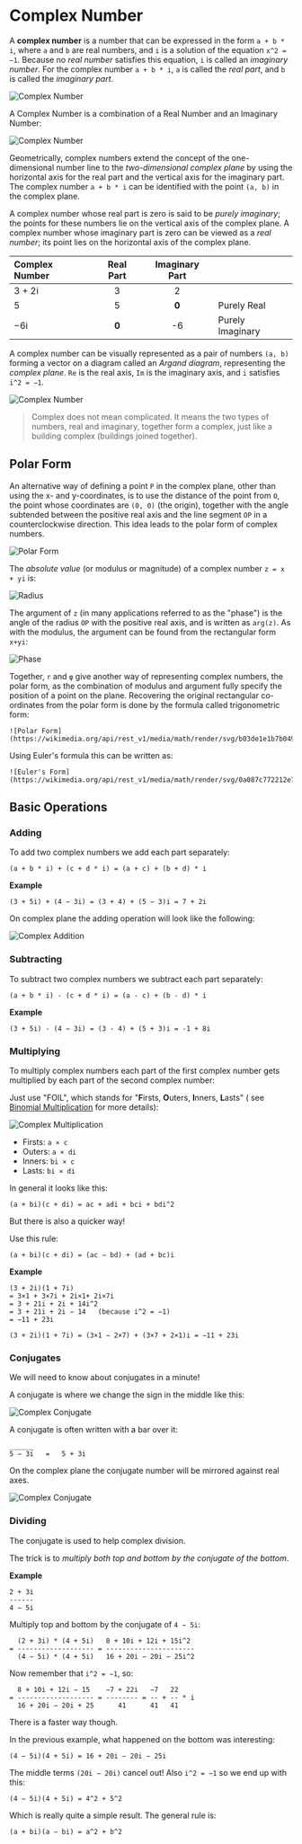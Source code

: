 # Complex Number

A **complex number** is a number that can be expressed in the
form `a + b * i`, where `a` and `b` are real numbers, and `i` is a solution of
the equation `x^2 = −1`. Because no _real number_ satisfies this
equation, `i` is called an _imaginary number_. For the complex
number `a + b * i`, `a` is called the _real part_, and `b` is called
the _imaginary part_.

![Complex Number](https://www.mathsisfun.com/numbers/images/complex-example.svg)

A Complex Number is a combination of a Real Number and an Imaginary Number:

![Complex Number](https://www.mathsisfun.com/numbers/images/complex-number.svg)

Geometrically, complex numbers extend the concept of the one-dimensional number
line to the _two-dimensional complex plane_ by using the horizontal axis for the
real part and the vertical axis for the imaginary part. The complex
number `a + b * i` can be identified with the point `(a, b)` in the complex plane.

A complex number whose real part is zero is said to be _purely imaginary_; the
points for these numbers lie on the vertical axis of the complex plane. A complex
number whose imaginary part is zero can be viewed as a _real number_; its point
lies on the horizontal axis of the complex plane.

| Complex Number | Real Part | Imaginary Part |                  |
| :------------- | :-------: | :------------: | ---------------- |
| 3 + 2i         |     3     |       2        |                  |
| 5              |     5     |     **0**      | Purely Real      |
| −6i            |   **0**   |       -6       | Purely Imaginary |

A complex number can be visually represented as a pair of numbers `(a, b)` forming
a vector on a diagram called an _Argand diagram_, representing the _complex plane_.
`Re` is the real axis, `Im` is the imaginary axis, and `i` satisfies `i^2 = −1`.

![Complex Number](https://upload.wikimedia.org/wikipedia/commons/a/af/Complex_number_illustration.svg)

> Complex does not mean complicated. It means the two types of numbers, real and
> imaginary, together form a complex, just like a building complex (buildings
> joined together).

## Polar Form

An alternative way of defining a point `P` in the complex plane, other than using
the x- and y-coordinates, is to use the distance of the point from `O`, the point
whose coordinates are `(0, 0)` (the origin), together with the angle subtended
between the positive real axis and the line segment `OP` in a counterclockwise
direction. This idea leads to the polar form of complex numbers.

![Polar Form](https://upload.wikimedia.org/wikipedia/commons/7/7a/Complex_number_illustration_modarg.svg)

The _absolute value_ (or modulus or magnitude) of a complex number `z = x + yi` is:

![Radius](https://wikimedia.org/api/rest_v1/media/math/render/svg/b59629c801aa0ddcdf17ee489e028fb9f8d4ea75)

The argument of `z` (in many applications referred to as the "phase") is the angle
of the radius `OP` with the positive real axis, and is written as `arg(z)`. As
with the modulus, the argument can be found from the rectangular form `x+yi`:

![Phase](https://wikimedia.org/api/rest_v1/media/math/render/svg/7cbbdd9bb1dd5df86dd2b820b20f82995023e566)

Together, `r` and `φ` give another way of representing complex numbers, the
polar form, as the combination of modulus and argument fully specify the
position of a point on the plane. Recovering the original rectangular
co-ordinates from the polar form is done by the formula called trigonometric
form:

```
![Polar Form](https://wikimedia.org/api/rest_v1/media/math/render/svg/b03de1e1b7b049880b5e4870b68a57bc180ff6ce)
```

Using Euler's formula this can be written as:

```
![Euler's Form](https://wikimedia.org/api/rest_v1/media/math/render/svg/0a087c772212e7375cb321d83fc1fcc715cd0ed2)
```

## Basic Operations

### Adding

To add two complex numbers we add each part separately:

```text
(a + b * i) + (c + d * i) = (a + c) + (b + d) * i
```

**Example**

```text
(3 + 5i) + (4 − 3i) = (3 + 4) + (5 − 3)i = 7 + 2i
```

On complex plane the adding operation will look like the following:

![Complex Addition](https://www.mathsisfun.com/algebra/images/complex-plane-vector-add.svg)

### Subtracting

To subtract two complex numbers we subtract each part separately:

```text
(a + b * i) - (c + d * i) = (a - c) + (b - d) * i
```

**Example**

```text
(3 + 5i) - (4 − 3i) = (3 - 4) + (5 + 3)i = -1 + 8i
```

### Multiplying

To multiply complex numbers each part of the first complex number gets multiplied
by each part of the second complex number:

Just use "FOIL", which stands for "**F**irsts, **O**uters, **I**nners, **L**asts" (
see [Binomial Multiplication](ttps://www.mathsisfun.com/algebra/polynomials-multiplying.html) for
more details):

![Complex Multiplication](https://www.mathsisfun.com/algebra/images/foil-complex.svg)

- Firsts: `a × c`
- Outers: `a × di`
- Inners: `bi × c`
- Lasts: `bi × di`

In general it looks like this:

```text
(a + bi)(c + di) = ac + adi + bci + bdi^2
```

But there is also a quicker way!

Use this rule:

```text
(a + bi)(c + di) = (ac − bd) + (ad + bc)i
```

**Example**

```text
(3 + 2i)(1 + 7i)
= 3×1 + 3×7i + 2i×1+ 2i×7i
= 3 + 21i + 2i + 14i^2
= 3 + 21i + 2i − 14   (because i^2 = −1)
= −11 + 23i
```

```text
(3 + 2i)(1 + 7i) = (3×1 − 2×7) + (3×7 + 2×1)i = −11 + 23i
```

### Conjugates

We will need to know about conjugates in a minute!

A conjugate is where we change the sign in the middle like this:

![Complex Conjugate](https://www.mathsisfun.com/numbers/images/complex-conjugate.svg)

A conjugate is often written with a bar over it:

```text
______
5 − 3i   =   5 + 3i
```

On the complex plane the conjugate number will be mirrored against real axes.

![Complex Conjugate](https://upload.wikimedia.org/wikipedia/commons/6/69/Complex_conjugate_picture.svg)

### Dividing

The conjugate is used to help complex division.

The trick is to _multiply both top and bottom by the conjugate of the bottom_.

**Example**

```text
2 + 3i
------
4 − 5i
```

Multiply top and bottom by the conjugate of `4 − 5i`:

```text
  (2 + 3i) * (4 + 5i)   8 + 10i + 12i + 15i^2
= ------------------- = ----------------------
  (4 − 5i) * (4 + 5i)   16 + 20i − 20i − 25i^2
```

Now remember that `i^2 = −1`, so:

```text
  8 + 10i + 12i − 15    −7 + 22i   −7   22
= ------------------- = -------- = -- + -- * i
  16 + 20i − 20i + 25      41      41   41

```

There is a faster way though.

In the previous example, what happened on the bottom was interesting:

```text
(4 − 5i)(4 + 5i) = 16 + 20i − 20i − 25i
```

The middle terms `(20i − 20i)` cancel out! Also `i^2 = −1` so we end up with this:

```text
(4 − 5i)(4 + 5i) = 4^2 + 5^2
```

Which is really quite a simple result. The general rule is:

```text
(a + bi)(a − bi) = a^2 + b^2
```
